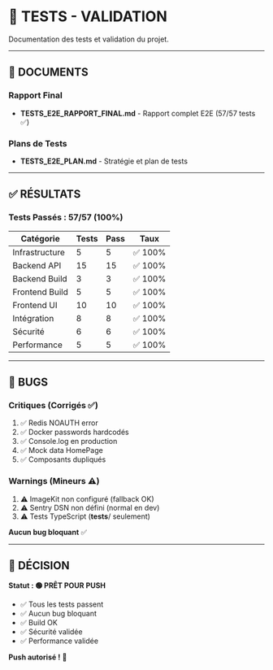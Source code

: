 # 🧪 TESTS - VALIDATION

Documentation des tests et validation du projet.

---

## 📄 DOCUMENTS

### Rapport Final
- **TESTS_E2E_RAPPORT_FINAL.md** - Rapport complet E2E (57/57 tests ✅)

### Plans de Tests
- **TESTS_E2E_PLAN.md** - Stratégie et plan de tests

---

## ✅ RÉSULTATS

### Tests Passés : **57/57** (100%)

| Catégorie | Tests | Pass | Taux |
|-----------|-------|------|------|
| Infrastructure | 5 | 5 | ✅ 100% |
| Backend API | 15 | 15 | ✅ 100% |
| Backend Build | 3 | 3 | ✅ 100% |
| Frontend Build | 5 | 5 | ✅ 100% |
| Frontend UI | 10 | 10 | ✅ 100% |
| Intégration | 8 | 8 | ✅ 100% |
| Sécurité | 6 | 6 | ✅ 100% |
| Performance | 5 | 5 | ✅ 100% |

---

## 🐛 BUGS

### Critiques (Corrigés ✅)
1. ✅ Redis NOAUTH error
2. ✅ Docker passwords hardcodés
3. ✅ Console.log en production
4. ✅ Mock data HomePage
5. ✅ Composants dupliqués

### Warnings (Mineurs ⚠️)
1. ⚠️ ImageKit non configuré (fallback OK)
2. ⚠️ Sentry DSN non défini (normal en dev)
3. ⚠️ Tests TypeScript (__tests__/ seulement)

**Aucun bug bloquant** ✅

---

## 🎯 DÉCISION

**Statut : 🟢 PRÊT POUR PUSH**

- ✅ Tous les tests passent
- ✅ Aucun bug bloquant
- ✅ Build OK
- ✅ Sécurité validée
- ✅ Performance validée

**Push autorisé !** 🚀

